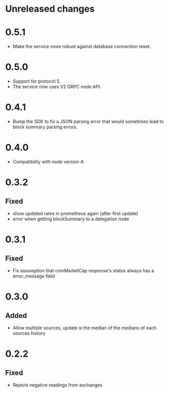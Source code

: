 # Unreleased changes

# 0.5.1

- Make the service more robust against database connection reset.

# 0.5.0
 - Support for protocol 5.
 - The service now uses V2 GRPC node API.

# 0.4.1
 - Bump the SDK to fix a JSON parsing error that would sometimes lead to block
   summary parsing errors.

# 0.4.0

 - Compatibility with node version 4.

# 0.3.2

## Fixed
 - show updated rates in prometheus again (after first update)
 - error when getting blockSummary to a delegation node

# 0.3.1

## Fixed
 - Fix assumption that coinMarketCap response's status always has a error_message field

# 0.3.0

## Added

 - Allow multiple sources, update is the median of the medians of each sources history

# 0.2.2

## Fixed
-   Rejects negative readings from exchanges
